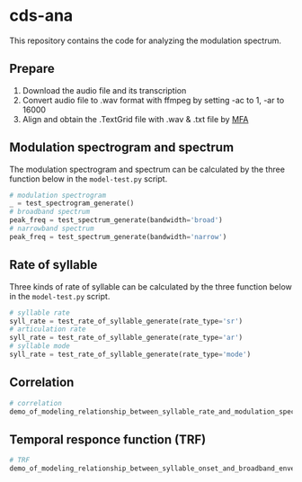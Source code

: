 # cds-ana

This repository contains the code for analyzing the modulation spectrum.

## Prepare

1. Download the audio file and its transcription
2. Convert audio file to .wav format with ffmpeg by setting -ac to 1, -ar to 16000
3. Align and obtain the .TextGrid file with .wav & .txt file by [MFA](https://github.com/MontrealCorpusTools/Montreal-Forced-Aligner)

## Modulation spectrogram and spectrum

The modulation spectrogram and spectrum can be calculated by the three function below in the `model-test.py` script.

```python
# modulation spectrogram
_ = test_spectrogram_generate()
# broadband spectrum
peak_freq = test_spectrum_generate(bandwidth='broad')
# narrowband spectrum
peak_freq = test_spectrum_generate(bandwidth='narrow')
```

## Rate of syllable

Three kinds of rate of syllable can be calculated by the three function below in the `model-test.py` script.

```python
# syllable rate
syll_rate = test_rate_of_syllable_generate(rate_type='sr')
# articulation rate
syll_rate = test_rate_of_syllable_generate(rate_type='ar')
# syllable mode
syll_rate = test_rate_of_syllable_generate(rate_type='mode')
```

## Correlation

```python
# correlation
demo_of_modeling_relationship_between_syllable_rate_and_modulation_spectrum(data_path='./assets')
```

## Temporal responce function (TRF)

```python
# TRF
demo_of_modeling_relationship_between_syllable_onset_and_broadband_envelope(data_path='./assets')
```
